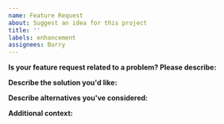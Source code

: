 ```yaml
---
name: Feature Request
about: Suggest an idea for this project
title: ''
labels: enhancement
assignees: Burry
---
```


**Is your feature request related to a problem? Please describe:**

<!-- A clear and concise description of what the problem is. Ex. I'm always frustrated when [...] -->

**Describe the solution you'd like:**

<!-- A clear and concise description of what you want to happen. -->

**Describe alternatives you've considered:**

<!-- A clear and concise description of any alternative solutions or features you've considered. -->

**Additional context:**

<!-- Add any other context or screenshots about the feature request here. -->

<!-- Click the "Preview" tab before you submit to ensure the formatting is correct. -->
